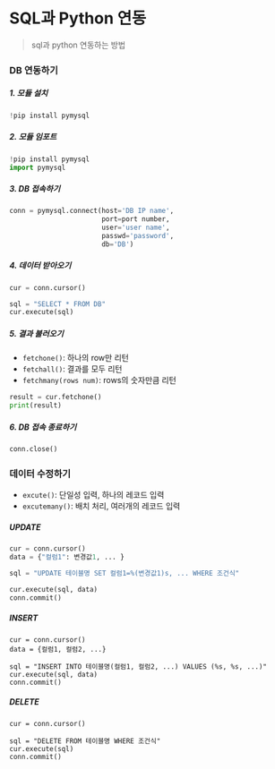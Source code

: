 # SQL과 Python 연동

> sql과 python 연동하는 방법



### DB 연동하기



##### 1. 모듈 설치

```python
!pip install pymysql
```



##### 2. 모듈 임포트

```python
!pip install pymysql
import pymysql
```



##### 3. DB 접속하기

```python
conn = pymysql.connect(host='DB IP name',
                       port=port number,
                       user='user name', 
                       passwd='password', 
                       db='DB')
```



##### 4. 데이터 받아오기

```python
cur = conn.cursor()

sql = "SELECT * FROM DB"
cur.execute(sql)
```



##### 5. 결과 불러오기

- `fetchone()`: 하나의 row만 리턴
- `fetchall()`: 결과를 모두 리턴
- `fetchmany(rows num)`: rows의 숫자만큼 리턴 

```python
result = cur.fetchone()
print(result)
```



##### 6. DB 접속 종료하기

```python
conn.close()
```



### 데이터 수정하기

- `excute()`: 단일성 입력, 하나의 레코드 입력
- `excutemany()`: 배치 처리, 여러개의 레코드 입력



##### UPDATE

```python
cur = conn.cursor()
data = {"컬럼1": 변경값1, ... }

sql = "UPDATE 테이블명 SET 컬럼1=%(변경값1)s, ... WHERE 조건식"

cur.execute(sql, data)
conn.commit()
```



##### INSERT

```mysql
cur = conn.cursor()
data = {컬럼1, 컬럼2, ...}

sql = "INSERT INTO 테이블명(컬럼1, 컬럼2, ...) VALUES (%s, %s, ...)"
cur.execute(sql, data)
conn.commit()
```



##### DELETE

```mysql
cur = conn.cursor()

sql = "DELETE FROM 테이블명 WHERE 조건식"
cur.execute(sql)
conn.commit()
```

